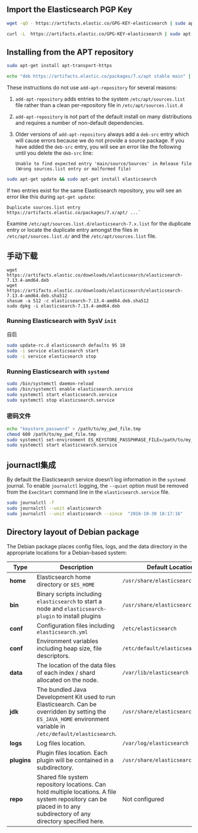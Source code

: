 ## Import the Elasticsearch PGP Key

```sh
wget -qO - https://artifacts.elastic.co/GPG-KEY-elasticsearch | sudo apt-key add -

curl -L  https://artifacts.elastic.co/GPG-KEY-elasticsearch | sudo apt-key add -
```

## Installing from the APT repository

```sh
sudo apt-get install apt-transport-https
```

```sh
echo "deb https://artifacts.elastic.co/packages/7.x/apt stable main" | sudo tee /etc/apt/sources.list.d/elastic-7.x.list
```



These instructions do not use `add-apt-repository` for several reasons:

1. `add-apt-repository` adds entries to the system `/etc/apt/sources.list` file rather than a clean per-repository file in `/etc/apt/sources.list.d`

2. `add-apt-repository` is not part of the default install on many distributions and requires a number of non-default dependencies.

3. Older versions of `add-apt-repository` always add a `deb-src` entry which will cause errors because we do not provide a source package. If you have added the `deb-src` entry, you will see an error like the following until you delete the `deb-src` line:

   ```
   Unable to find expected entry 'main/source/Sources' in Release file
   (Wrong sources.list entry or malformed file)
   ```

```sh
sudo apt-get update && sudo apt-get install elasticsearch
```



If two entries exist for the same Elasticsearch repository, you will see an error like this during `apt-get update`:

```
Duplicate sources.list entry https://artifacts.elastic.co/packages/7.x/apt/ ...`
```

Examine `/etc/apt/sources.list.d/elasticsearch-7.x.list` for the duplicate entry or locate the duplicate entry amongst the files in `/etc/apt/sources.list.d/` and the `/etc/apt/sources.list` file.

## 手动下载

```shell
wget https://artifacts.elastic.co/downloads/elasticsearch/elasticsearch-7.13.4-amd64.deb
wget https://artifacts.elastic.co/downloads/elasticsearch/elasticsearch-7.13.4-amd64.deb.sha512
shasum -a 512 -c elasticsearch-7.13.4-amd64.deb.sha512 
sudo dpkg -i elasticsearch-7.13.4-amd64.deb
```

### Running Elasticsearch with SysV `init`

自启

```sh
sudo update-rc.d elasticsearch defaults 95 10
sudo -i service elasticsearch start
sudo -i service elasticsearch stop
```

### Running Elasticsearch with `systemd`

```sh
sudo /bin/systemctl daemon-reload
sudo /bin/systemctl enable elasticsearch.service
sudo systemctl start elasticsearch.service
sudo systemctl stop elasticsearch.service
```

### 密码文件

```sh
echo "keystore_password" > /path/to/my_pwd_file.tmp
chmod 600 /path/to/my_pwd_file.tmp
sudo systemctl set-environment ES_KEYSTORE_PASSPHRASE_FILE=/path/to/my_pwd_file.tmp
sudo systemctl start elasticsearch.service
```



## journactl集成

By default the Elasticsearch service doesn’t log information in the `systemd` journal. To enable `journalctl` logging, the `--quiet` option must be removed from the `ExecStart` command line in the `elasticsearch.service` file.

```sh
sudo journalctl -f
sudo journalctl --unit elasticsearch
sudo journalctl --unit elasticsearch --since  "2016-10-30 18:17:16"

```

## Directory layout of Debian package

The Debian package places config files, logs, and the data directory in the appropriate locations for a Debian-based system:

| Type        | Description                                                  | Default Location                   | Setting        |
| ----------- | ------------------------------------------------------------ | ---------------------------------- | -------------- |
| **home**    | Elasticsearch home directory or `$ES_HOME`                   | `/usr/share/elasticsearch`         |                |
| **bin**     | Binary scripts including `elasticsearch` to start a node and `elasticsearch-plugin` to install plugins | `/usr/share/elasticsearch/bin`     |                |
| **conf**    | Configuration files including `elasticsearch.yml`            | `/etc/elasticsearch`               | `ES_PATH_CONF` |
| **conf**    | Environment variables including heap size, file descriptors. | `/etc/default/elasticsearch`       |                |
| **data**    | The location of the data files of each index / shard allocated on the node. | `/var/lib/elasticsearch`           | `path.data`    |
| **jdk**     | The bundled Java Development Kit used to run Elasticsearch. Can be overridden by setting the `ES_JAVA_HOME` environment variable in `/etc/default/elasticsearch`. | `/usr/share/elasticsearch/jdk`     |                |
| **logs**    | Log files location.                                          | `/var/log/elasticsearch`           | `path.logs`    |
| **plugins** | Plugin files location. Each plugin will be contained in a subdirectory. | `/usr/share/elasticsearch/plugins` |                |
| **repo**    | Shared file system repository locations. Can hold multiple locations. A file system repository can be placed in to any subdirectory of any directory specified here. | Not configured                     | `path.repo`    |